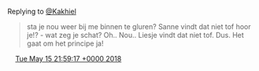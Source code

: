 Replying to [@Kakhiel](https://twitter.com/Kakhiel/status/996490003659280385)

> sta je nou weer bij me binnen te gluren? Sanne vindt dat niet tof hoor je\!? \- wat zeg je schat? Oh\.\. Nou\.\. Liesje vindt dat niet tof\. Dus\. Het gaat om het principe ja\!

<img src="../../media/tweet.ico" width="12" /> [Tue May 15 21:59:17 +0000 2018](https://twitter.com/DromerDenker/status/996510355672137728)